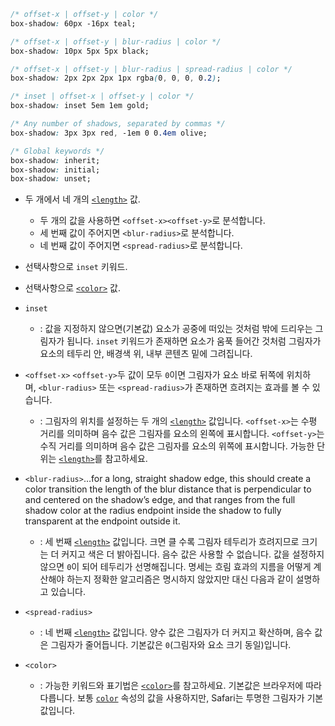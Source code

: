 ```css
/* offset-x | offset-y | color */
box-shadow: 60px -16px teal;

/* offset-x | offset-y | blur-radius | color */
box-shadow: 10px 5px 5px black;

/* offset-x | offset-y | blur-radius | spread-radius | color */
box-shadow: 2px 2px 2px 1px rgba(0, 0, 0, 0.2);

/* inset | offset-x | offset-y | color */
box-shadow: inset 5em 1em gold;

/* Any number of shadows, separated by commas */
box-shadow: 3px 3px red, -1em 0 0.4em olive;

/* Global keywords */
box-shadow: inherit;
box-shadow: initial;
box-shadow: unset;
```

- 두 개에서 네 개의 [`<length>`](https://developer.mozilla.org/ko/docs/Web/CSS/length) 값.
    
    - 두 개의 값을 사용하면 `<offset-x><offset-y>`로 분석합니다.
    - 세 번째 값이 주어지면 `<blur-radius>`로 분석합니다.
    - 네 번째 값이 주어지면 `<spread-radius>`로 분석합니다.
- 선택사항으로 `inset` 키워드.
    
- 선택사항으로 [`<color>`](https://developer.mozilla.org/ko/docs/Web/CSS/color_value) 값.
    
- `inset`
    
    - : 값을 지정하지 않으면(기본값) 요소가 공중에 떠있는 것처럼 밖에 드리우는 그림자가 됩니다. `inset` 키워드가 존재하면 요소가 움푹 들어간 것처럼 그림자가 요소의 테두리 안, 배경색 위, 내부 콘텐츠 밑에 그려집니다.
- `<offset-x>` `<offset-y>`두 값이 모두 `0`이면 그림자가 요소 바로 뒤쪽에 위치하며, `<blur-radius>` 또는 `<spread-radius>`가 존재하면 흐려지는 효과를 볼 수 있습니다.
    
    - : 그림자의 위치를 설정하는 두 개의 [`<length>`](https://developer.mozilla.org/ko/docs/Web/CSS/length) 값입니다. `<offset-x>`는 수평 거리를 의미하며 음수 값은 그림자를 요소의 왼쪽에 표시합니다. `<offset-y>`는 수직 거리를 의미하며 음수 값은 그림자를 요소의 위쪽에 표시합니다. 가능한 단위는 [`<length>`](https://developer.mozilla.org/ko/docs/Web/CSS/length)를 참고하세요.
- `<blur-radius>`…for a long, straight shadow edge, this should create a color transition the length of the blur distance that is perpendicular to and centered on the shadow’s edge, and that ranges from the full shadow color at the radius endpoint inside the shadow to fully transparent at the endpoint outside it.
    
    - : 세 번째 [`<length>`](https://developer.mozilla.org/ko/docs/Web/CSS/length) 값입니다. 크면 클 수록 그림자 테두리가 흐려지므로 크기는 더 커지고 색은 더 밝아집니다. 음수 값은 사용할 수 없습니다. 값을 설정하지 않으면 `0`이 되어 테두리가 선명해집니다. 명세는 흐림 효과의 지름을 어떻게 계산해야 하는지 정확한 알고리즘은 명시하지 않았지만 대신 다음과 같이 설명하고 있습니다.
- `<spread-radius>`
    
    - : 네 번째 [`<length>`](https://developer.mozilla.org/ko/docs/Web/CSS/length) 값입니다. 양수 값은 그림자가 더 커지고 확산하며, 음수 값은 그림자가 줄어듭니다. 기본값은 `0`(그림자와 요소 크기 동일)입니다.
- `<color>`
    
    - : 가능한 키워드와 표기법은 [`<color>`](https://developer.mozilla.org/ko/docs/Web/CSS/color_value)를 참고하세요. 기본값은 브라우저에 따라 다릅니다. 보통 [`color`](https://developer.mozilla.org/ko/docs/Web/CSS/color) 속성의 값을 사용하지만, Safari는 투명한 그림자가 기본값입니다.